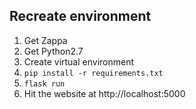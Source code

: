 
## Recreate environment ##

1. Get Zappa
2. Get Python2.7
3. Create virtual environment
4. ``pip install -r requirements.txt``
5. ``flask run``
6. Hit the website at http://localhost:5000
